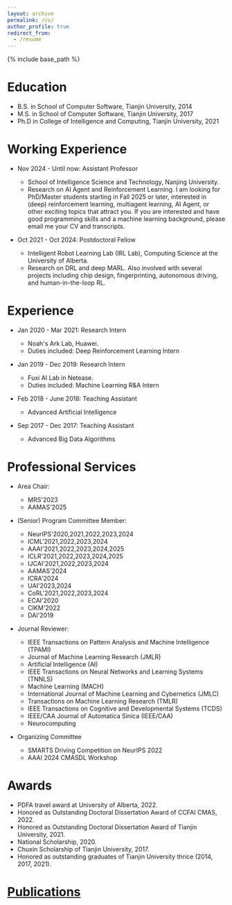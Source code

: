 ```yaml
---
layout: archive
permalink: /cv/
author_profile: true
redirect_from:
  - /resume
---
```


{% include base_path %}

Education
======
* B.S. in School of Computer Software, Tianjin University, 2014
* M.S. in School of Computer Software, Tianjin University, 2017
* Ph.D in College of Intelligence and Computing, Tianjin University, 2021 

Working Experience
======
* Nov 2024 - Until now: Assistant Professor 
  * School of Intelligence Science and Technology, Nanjing University.
  * Research on AI Agent and Reinforcement Learning. I am looking for PhD/Master students starting in Fall 2025 or later, interested in (deep) reinforcement learning, multiagent learning, AI Agent, or other exciting topics that attract you. If you are interested and have good programming skills and a machine learning background, please email me your CV and transcripts.


* Oct 2021 - Oct 2024: Postdoctoral Fellow 
  * Intelligent Robot Learning Lab (IRL Lab), Computing Science at the University of Alberta.
  * Research on DRL and deep MARL. Also involved with several projects including chip design, fingerprinting, autonomous driving, and human-in-the-loop RL.


Experience
======
* Jan 2020 - Mar 2021: Research Intern
  * Noah's Ark Lab, Huawei.
  * Duties included: Deep Reinforcement Learning Intern
* Jan 2019 - Dec 2019: Research Intern
  * Fuxi AI Lab in Netease.
  * Duties included: Machine Learning R&A Intern

* Feb 2018 - June 2018: Teaching Assistant
  * Advanced Artificial Intelligence
* Sep 2017 - Dec 2017: Teaching Assistant
  * Advanced Big Data Algorithms



Professional Services
======  
* Area Chair:
  * MRS'2023
  * AAMAS'2025
    
* (Senior) Program Committee Member: 
  * NeurIPS'2020,2021,2022,2023,2024
  * ICML'2021,2022,2023,2024
  * AAAI'2021,2022,2023,2024,2025
  * ICLR'2021,2022,2023,2024,2025
  * IJCAI'2021,2022,2023,2024
  * AAMAS'2024
  * ICRA'2024
  * UAI'2023,2024
  * CoRL'2021,2022,2023,2024
  * ECAI'2020
  * CIKM'2022
  * DAI'2019

* Journal Reviewer: 
  * IEEE Transactions on Pattern Analysis and Machine Intelligence (TPAMI)
  * Journal of Machine Learning Research (JMLR)
  * Artificial Intelligence (AI)
  * IEEE Transactions on Neural Networks and Learning Systems (TNNLS)
  * Machine Learning (MACH)
  * International Journal of Machine Learning and Cybernetics (JMLC)
  * Transactions on Machine Learning Research (TMLR)
  * IEEE Transactions on Cognitive and Developmental Systems (TCDS)
  * IEEE/CAA Journal of Automatica Sinica (IEEE/CAA)
  * Neurocomputing
    
* Organizing Committee
  * SMARTS Driving Competition on NeurIPS 2022
  * AAAI 2024 CMASDL Workshop


Awards
======  
* PDFA travel award at University of Alberta, 2022.
* Honored as Outstanding Doctoral Dissertation Award of CCFAI CMAS, 2022. 
* Honored as Outstanding Doctoral Dissertation Award of Tianjin University, 2021. 
* National Scholarship, 2020.
* Chuxin Scholarship of Tianjin University, 2017.
* Honored as outstanding graduates of Tianjin University thrice (2014, 2017, 2021).

<a href="https://tianpeiyang.github.io/publications/">Publications</a>
======

 
